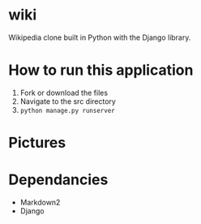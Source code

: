 # wiki
Wikipedia clone built in Python with the Django library.
# How to run this application
1. Fork or download the files
2. Navigate to the src directory
3. `python manage.py runserver`
# Pictures
# Dependancies 
- Markdown2 
- Django 
